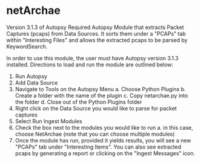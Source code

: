 # netArchae 
Version 3.1.3 of Autopsy Required
Autopsy Module that extracts Packet Captures (pcaps) from Data Sources.
It sorts them under a "PCAPs" tab within "Interesting Files" and allows the extracted pcaps to be parsed by KeywordSearch.

In order to use this module, the user must have Autopsy version 3.1.3 installed. Directions to load
and run the module are outlined below:
1. Run Autopsy
2. Add Data Source
3. Navigate to Tools on the Autopsy Menu
a. Choose Python Plugins
b. Create a folder with the name of the plugin
c. Copy netarchae.py into the folder
d. Close out of the Python Plugins folder
4. Right click on the Data Source you would like to parse for packet captures
5. Select Run Ingest Modules
6. Check the box next to the modules you would like to run
  a. in this case, choose NetArchae (note that you can choose multiple modules)
7. Once the module has run, provided it yields results, you will see a new "PCAPs" tab under "Interesting Items". You can also see extracted pcaps by generating a report or clicking on the "Ingest Messages" icon.

